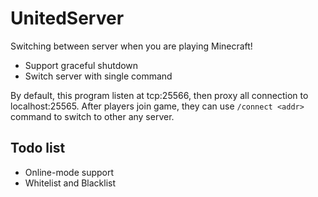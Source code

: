 # UnitedServer

Switching between server when you are playing Minecraft!

- Support graceful shutdown
- Switch server with single command

By default, this program listen at tcp:25566, then proxy all connection to localhost:25565.
After players join game, they can use `/connect <addr>` command to switch to other any server.

## Todo list
- Online-mode support
- Whitelist and Blacklist
